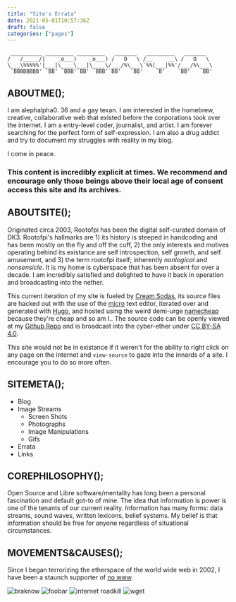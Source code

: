 ```yaml
---
title: "Site's Errata"
date: 2021-05-01T10:57:36Z
draft: false
categories: ["pages"]
---
```



```
 __________ _________ _________   _______   _________   _______  
/   /_____/|    _o___)    _o___) /   O   \ /__     __\ /   O   \ 
\___\%%%%%'|___|\____\___|\____\/___/%\___\`%%|___|%%'/___/%\___\
 `BBBBBBBB' `BB' `BBB'`BB' `BBB'`BB'   `BB'    `B'    `BB'   `BB'
```

## ABOUTME();
I am alephalpha0. 36 and a gay texan. I am interested in the homebrew, creative, collaborative web that existed before the corporations took over the internet. I am a entry-level coder, journalist, and artist. I am forever searching for the perfect form of self-expression. I am also a drug addict and try to document my struggles with reality in my blog. 

I come in peace.

### This content is incredibly explicit at times. We recommend and encourage only those beings above their local age of consent access this site and its archives. 


## ABOUTSITE();
Originated circa 2003, Rootofpi has been the digital self-curated domain of DK3. 
Rootofpi's  hallmarks are 1) its history is steeped in handcoding and has been mostly on the fly and off the cuff, 2) the only interests and motives operating behind its existance are self introspection, self growth, and self amusement, and 3) the term rootofpi itself; inherently _nonlogical_ and _nonsensicle_. 
It is my home is cyberspace that has been absent for over a decade.
I am incredibly satisfied and delighted to have it back in operation and broadcasting into the nether.

This current iteration of my site is fueled by [Cream Sodas](https://en.m.wikipedia.org/wiki/Cream_soda), its source files are hacked out with the use of the [micro](https://micro-editor.github.io/) text editor, iterated over and generated with [Hugo](https://gohugo.io), and hosted using the weird demi-urge [namecheap](https://namecheap.com) because they're cheap and so am I.. The source code can be openly viewed at my [Github Repo](https://github.com/alephalpha0/rootofpi.me) and is broadcast into the cyber-ether under <a rel="license" href="http://creativecommons.org/licenses/by-sa/4.0/">CC BY-SA 4.0</a>.

This site would not be in existance if it weren't for the ability to right click on any page on the internet and `view-source` to gaze into the innards of a site. I encourage you to do so more often.

## SITEMETA();
* Blog
* Image Streams
  * Screen Shots
  * Photographs
  * Image Manipulations
  * Gifs
* Errata
* Links

## COREPHILOSOPHY();
Open Source and Libre software/mentality has long been a personal fascination and default got-to of mine. The idea that information is power is one of the tenants of our current reality. Information has many forms: data streams, sound waves, written lexicons, belief systems. My belief is that information should be free for anyone regardless of situational circumstances.

## MOVEMENTS&CAUSES();
Since I began terrorizing the etherspace of the world wide web in 2002, I have been a staunch supporter of [no www](https://no-www.org).

![braknow](/img/buttons/braknow.gif) ![foobar](/img/buttons/foobar.png) ![internet roadkill](/img/buttons/internet-roadkill.gif) ![wget](/img/buttons/wget.gif)

